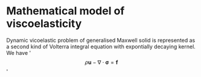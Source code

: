# Mathematical model of viscoelasticity


Dynamic vicoelastic problem of generalised Maxwell solid is represented as a second kind of Volterra integral equation with expontially decaying kernel. We have
'$$\rho\boldsymbol{u}-\nabla\cdot\boldsymbol{\sigma}=\boldsymbol{f}$$'
